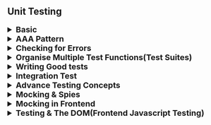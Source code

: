 ## Unit Testing

<details >
 <summary style="font-size: large; font-weight: bold">Basic</summary>

![img_2.png](img_2.png)
![img_3.png](img_3.png)
![img_4.png](img_4.png)
![img_5.png](img_5.png)
![img_6.png](img_6.png)
![img_7.png](img_7.png)
![img.png](img.png)

- JEST has problem using project with ES module(`import`/`export`)
- Hence Vitest is a better choice using the same as JEST

### Vitest

1. `npm i --save-dev vitest`
2. 
```json
{
    "scripts": {
        "test": "vitest --run --reporter verbose",
        "test:watch": "vitest",
        "start": "http-server -c-1"
    },
    "devDependencies": {
        "http-server": "^14.1.0",
        "install": "^0.13.0",
        "npm": "^8.6.0",
        "vitest": "^0.9.0"
    }
}
```

3.
```js
// math.js

export function add(numbers) {
  let sum = 0;

  for (const number of numbers) {
    sum += number;
  }
  return sum;
}
```

```js
// math.test.js

// import { test } from 'vitest'; // same as 'it'
import { it, expect } from 'vitest';

import { add } from './math';

it('should summarize all number values in an array', () => {
const result = add([1, 2, 3]);
expect(result).toBe(6);
});
```
</details>


<details >
 <summary style="font-size: large; font-weight: bold">AAA Pattern</summary>

![img_1.png](img_1.png)


```js
//math.test.js

import { it, expect } from 'vitest';

import { add } from './math';

it('should summarize all number values in an array', () => {
  // Arrange
  const numbers = [1, 2];

  // Act
  const result = add(numbers);

  // Assert
  const expectedResult = numbers.reduce(
    (prevValue, curValue) => prevValue + curValue,
    0
  );
  expect(result).toBe(expectedResult);
});
```
**Note:** 
1. Keep things simple, so for example

`const numbers = [1, 2, 3];` & `const numbers = [1, 2];`
has same implication on test so writing, so we should avoid 
writing test which are redundant.

2. Writing more test cases
```js
//math.test.js

it('should yield NaN if a least one invalid number is provided', () => {
  const inputs = ['invalid', 1];

  const result = add(inputs);

  expect(result).toBeNaN();
});

it('should yield a correct sum if an array of numeric string values is provided', () => {
  const numbers = ['1', '2'];

  const result = add(numbers);

  const expectedResult = numbers.reduce(
    (prevValue, curValue) => +prevValue + +curValue,
    0
  );
  expect(result).toBe(expectedResult)
})
```

Fixing function
```js
// math.js

export function add(numbers) {
  let sum = 0;

  for (const number of numbers) {
    sum += +number;
  }
  return sum;
}
```

3. Multiple expectations

```js

it('should yield NaN for non-transformable values', () => {
  const input = 'invalid';
  const input2 = {};

  const result = transformToNumber(input);
  const result2 = transformToNumber(input2);

  expect(result).toBeNaN();
  expect(result2).toBeNaN();
});
```

We could write multiple expectations in scenarios like above where
expectations are similar, but mostly writing separately is better.
</details>




<details >
 <summary style="font-size: large; font-weight: bold">Checking for Errors</summary>

```js
//math.test.js

it('should throw an error if no value is passed into the function', () => {
  const resultFn = () => {
    add();
  };
  expect(resultFn).toThrow();
});
```

Since during error we won't be getting any return value, so we
can use `try/catch` to check for errors.But above is better choice by wrapping
it into a arrow function.


```js
//math.test.js

it('should throw an error if provided with multiple arguments instead of an array', () => {
  const num1 = 1;
  const num2 = 2;

  const resultFn = () => {
    add(num1, num2);
  };

  expect(resultFn).toThrow(/is not iterable/);
});
```

**Note:** adding regular expression `/is not iterable/` help us to check for exact we are expecting 
rather than any other type of error.
</details>


<details >
 <summary style="font-size: large; font-weight: bold">Organise Multiple Test Functions(Test Suites)</summary>

When writing for below file, which has two functions

```js
export function validateStringNotEmpty(value) {
  if (value.trim().length === 0) {
    throw new Error('Invalid input - must not be empty.');
  }
}

export function validateNumber(number) {
  if (isNaN(number) || typeof number !== 'number') {
    throw new Error('Invalid number input.');
  }
}
```

We can organise output result by using `describe` like below

```js
import { it, expect, describe } from 'vitest';

import { validateNumber, validateStringNotEmpty } from './validation';

describe('validateStringNotEmpty()', () => {
  it('should throw an error, if an empty string is provided', () => {
    const input = '';
    const validationFn = () => validateStringNotEmpty(input);
    expect(validationFn).toThrow();
  });

  it('should throw an error with a message that contains a reason (must not be empty)', () => {
    const input = '';
    const validationFn = () => validateStringNotEmpty(input);
    expect(validationFn).toThrow(/must not be empty/);
  });

  it('should throw an error if a long string of blanks is provided', () => {
    const input = '';
    const validationFn = () => validateStringNotEmpty(input);
    expect(validationFn).toThrow();
  });

  it('should throw an error if any other value than a string is provided', () => {
    const inputNum = 1;
    const inputBool = 1;
    const inputObj = {};

    const validationFnNum = () => validateStringNotEmpty(inputNum);
    const validationFnBool = () => validateStringNotEmpty(inputBool);
    const validationFnObj = () => validateStringNotEmpty(inputObj);

    expect(validationFnNum).toThrow();
    expect(validationFnBool).toThrow();
    expect(validationFnObj).toThrow();
  });

  it('should not throw an error, if a non-empty string is provided', () => {
    const input = 'valid';
    const validationFn = () => validateStringNotEmpty(input);
    expect(validationFn).not.toThrow();
  });
});

describe('validateNumber()', () => {
  it('should throw an error if NaN is provided', () => {
    const input = NaN;
    const validationFn = () => validateNumber(input);
    expect(validationFn).toThrow();
  });

  it('should throw an error with a message that contains a reason (invalid number)', () => {
    const input = NaN;
    const validationFn = () => validateNumber(input);
    expect(validationFn).toThrow(/Invalid number/);
  });

  it('should throw an error if a non-numeric value is provided', () => {
    const input = '1';
    const validationFn = () => validateNumber(input);
    expect(validationFn).toThrow();
  });

  it('should not throw an error, if a number is provided', () => {
    const input = 1;
    const validationFn = () => validateNumber(input);
    expect(validationFn).not.toThrow();
  });
});
```

1. Use name of the function in `describe`
2. We nest more `describe` inside `describe` for better organising, 
but one level is enough
</details>




<details >
 <summary style="font-size: large; font-weight: bold">Writing Good tests</summary>

![img_8.png](img_8.png)
![img_9.png](img_9.png)
![img_10.png](img_10.png)
![img_11.png](img_11.png)


### Code Coverage

An important aspect of testing is to achieve good code coverage. This means, that you want to write tests for the majority of your code (both code files and line of code).

There are tools that help you measure your code coverage - actually Vitest comes with a built-in functionality: https://vitest.dev/guide/features.html#coverage

It is worth noting though, that the goal is not necessarily 100% coverage. There always can be some code that doesn't need any tests (e.g., because it merely calls other functions that are tested already).

In addition, achieving (close to) full code coverage also isn't any guarantee that you wrote good tests. You could cover 100% of your code with meaningless tests after all. Or you could missing important tests (that should test important behaviors). The code would still technically be covered by tests in such scenarios.

So don't see a high amount of code coverage as the ultimate goal!




<details >
 <summary style="font-size: medium; font-weight: bold">Example</summary>

```js
import { extractNumbers } from './src/parser.js';
import {
    validateStringNotEmpty,
    validateNumber,
} from './src/util/validation.js';
import { add } from './src/math.js';
import { transformToNumber } from './src/util/numbers.js';

const form = document.querySelector('form');
const output = document.getElementById('result');

function formSubmitHandler(event) {
    event.preventDefault();
    const formData = new FormData(form);
    const numberInputs = extractNumbers(formData);

    let result = '';

    try {
        const numbers = [];
        for (const numberInput of numberInputs) {
            validateStringNotEmpty(numberInput);
            const number = transformToNumber(numberInput);
            validateNumber(number);
            numbers.push(number);
        }
        result = add(numbers).toString();
    } catch (error) {
        result = error.message;
    }

    let resultText = '';

    if (result === 'invalid') {
        resultText = 'Invalid input. You must enter valid numbers.';
    } else if (result !== 'no-calc') {
        resultText = 'Result: ' + result;
    }

    output.textContent = resultText;
}

form.addEventListener('submit', formSubmitHandler);
```

We should refactor such a function into small functions, so that we 
can easily write tests for them.
</details>
</details>





<details >
 <summary style="font-size: large; font-weight: bold">Integration Test</summary>

When we have functions within function and try to test that function
then we are actually doing `Integration test`.

1. It is recommended to write integration tests as well because it may happen
things doesn't work as expected when we test together
2. We may argue that we can just write Integration test as it will test 
nest functions also, but unit test help us identify issue in much better way,
hence we always try to maintain balance, with writing more Unit test than
Integration test

```js
// numbers.js

import { validateStringNotEmpty, validateNumber } from './validation.js';

export function transformToNumber(value) {
  // return NaN;
  return +value;
}

export function cleanNumbers(numberValues) {
  const numbers = [];
  for (const numberInput of numberValues) {
    validateStringNotEmpty(numberInput);
    const number = transformToNumber(numberInput);
    validateNumber(number);
    numbers.push(number);
  }
  return numbers;
}
```

```js
// numbers.test.js

import { describe, it, expect } from 'vitest';

import { cleanNumbers, transformToNumber } from './numbers';

describe('transformToNumber()', () => {
    it('should transform a string number to a number of type number', () => {
        const input = '1';

        const result = transformToNumber(input);

        expect(result).toBeTypeOf('number');
    });

    it('should transform a string number to a number of type number', () => {
        const input = '1';

        const result = transformToNumber(input);

        expect(result).toBe(+input);
    });

    it('should yield NaN for non-transformable values', () => {
        const input = 'invalid';
        const input2 = {};

        const result = transformToNumber(input);
        const result2 = transformToNumber(input2);

        expect(result).toBeNaN();
        expect(result2).toBeNaN();
    });
});

describe('cleanNumbers()', () => {
    it('should return an array of number values if an array of string number values is provided', () => {
        const numberValues = ['1', '2'];

        const cleanedNumbers = cleanNumbers(numberValues);

        expect(cleanedNumbers[0]).toBeTypeOf('number');
    });

    it('should throw an error if an array with at least one empty string is provided', () => {
        const numberValues = ['', 1];

        const cleanFn = () => cleanNumbers(numberValues);

        expect(cleanFn).toThrow();
    })
});

```

Referred code: https://github.com/academind/js-testing-practical-guide-code/tree/05-integration-tests/code/03-finished

</details>





<details >
 <summary style="font-size: large; font-weight: bold">Advance Testing Concepts</summary>

<details >
 <summary style="font-size: medium; font-weight: bold">`toBe()` vs `toEqual()`</summary>


```js
it('should return an array of number values if an array of string number values is provided', () => {
    const numberValues = ['1', '2'];

    const cleanedNumbers = cleanNumbers(numberValues);

    // expect(cleanedNumbers[0]).toBeTypeOf('number');
    expect(cleanedNumbers).toBe([1, 2]); // Will return wrong result
  });
```

`toBe()` compare for exact equality which works for `primitive type`, but for above
reference type object it fails to compare.

So we can use `toEqual()` for that.
<br>
`expect(cleanedNumbers).toEqual([1, 2]);`
</details>



<details >
 <summary style="font-size: medium; font-weight: bold">Testing Asynchronous Code</summary>


<details >
 <summary style="font-size: small; font-weight: bold">Asynchronous Code with Callbacks</summary>

```js
import jwt from 'jsonwebtoken';

export function generateToken(userEmail, doneFn) {
  jwt.sign({ email: userEmail }, 'secret123', doneFn);
}

// generateToken('test@test.com', (err, token) => {
//   console.log(token);
// });
```

**JWT Generation**:
  - `jwt.sign()`: This function creates a JWT.
  - The payload `{ email: userEmail }` is the data that will be embedded in the token.
  - `'secret123'` is the secret key used to sign the token. It is crucial for the security of the token.
  - `doneFn` is the callback function which will receive the token or an error if one occurs during token generation.

1. **Wrong Solution-1**
```js
it('should generate a token value', () => {
  const testUserEmail = 'test@test.com';

  generateToken(testUserEmail, (err, token) => {
    expect(token).toBeDefined();
  });
});

```

2. **Wrong Solution-2**
```js
it('should generate a token value', (done) => {
  const testUserEmail = 'test@test.com';

  generateToken(testUserEmail, (err, token) => {
    expect(token).toBeDefined();
    done();
  });
});

```

Both above solution will not work as expected

3. **Right Solution**
```js
it('should generate a token value', (done) => {
  const testUserEmail = 'test@test.com';

  generateToken(testUserEmail, (err, token) => {
    // expect(token).toBeDefined();

    try {
      expect(token).toBeDefined();
      // expect(token).toBe(2);
      done();
    } catch (err) {
      done(err);
    }
  });
});
```

- Without `done`, the test framework will consider the test complete as soon as it reaches the end of 
the test function. Since generateToken is asynchronous, the test might complete before the token is
generated and the callback is invoked.
- `try-catch`
  - **Uncaught Exceptions:**
    If an assertion fails or an error is thrown, it will not be caught. 
    This can lead to the test framework not marking the test as failed properly.
  - **No Detailed Error Reporting:**
    Without catching and passing the error to done(err), the test framework might not provide a clear 
    indication of what went wrong, leading to less informative error messages.
</details>


<details >
 <summary style="font-size: small; font-weight: bold">Asynchronous Code with Promise</summary>

```js
import jwt from 'jsonwebtoken';

export function generateTokenPromise(userEmail) {
  const promise = new Promise((resolve, reject) => {
    jwt.sign({ email: userEmail }, 'secret123', (error, token) => {
      if (error) {
        reject(error);
      } else {
        resolve(token);
      }
    });
  });

  return promise;
}

// generateTokenPromise('test@test.com').then((token) => console.log(token));
```

**Solution-1**
```js
it('should generate a token value', () => {
  const testUserEmail = 'test@test.com';

  expect(generateTokenPromise(testUserEmail)).resolves.toBeDefined();
});
```
We can use built in promise methods like `resolves` and `rejects` in `expect()`
to check the result of the promise.

We should actually `return` the promise assertion in our tests:
```js
it('should generate a token value', () => {
  const testUserEmail = 'test@test.com';

  return expect(generateTokenPromise(testUserEmail)).resolves.toBeDefined();
});
```
This guarantees that Vitest / Jest wait for the promise to be resolved.

You don't need to return when using async / await 
(since a function annotated with async returns a promise implicitly).

**Solution-2**
```js
import { expect, it } from 'vitest';
import { generateTokenPromise } from './async-example';


it('should generate a token value', async () => {
  const testUserEmail = 'test@test.com';

  const token = await generateTokenPromise(testUserEmail);

  expect(token).toBeDefined();
});
```

Or we can use `async/await` in our tests as well.

</details>


</details>


<details >
 <summary style="font-size: medium; font-weight: bold">Hooks</summary>

```js
//hook.js
export class User {
  constructor(email) {
    this.email = email;
  }

  updateEmail(newEmail) {
    this.email = newEmail;
  }

  clearEmail() {
    this.email = '';
  }
}
```

```js
import { it, expect, beforeAll, beforeEach, afterEach, afterAll } from 'vitest';

import { User } from './hooks';

const testEmail = 'test@test.com';
let user;

beforeAll(() => {
  user = new User(testEmail);
  console.log('beforeAll()');
});
beforeEach(() => {
  user = new User(testEmail);
  console.log('beforeEach()');
});
afterEach(() => {
  // user = new User(testEmail);
  console.log('afterEach()');
});
afterAll(() => {
  console.log('afterAll()');
});

it('should update the email', () => {
  const newTestEmail = 'test2@test.com';

  user.updateEmail(newTestEmail);

  expect(user.email).toBe(newTestEmail);
});

it('should have an email property', () => {
  expect(user).toHaveProperty('email');
});

it('should store the provided email value', () => {
  expect(user.email).toBe(testEmail);
});

it('should clear the email', () => {
  user.clearEmail();

  expect(user.email).toBe('');
});

it('should still have an email property after clearing the email', () => {
  user.clearEmail();

  expect(user).toHaveProperty('email');
});
```

1. Here if we try to use `user` variable globally without `beforeAll` or `beforeEach` we 
will get wrong results. All of these hooks execute as there name suggests
2. We can use them in `describe`(Test Suites) block as well, which isolates them from each other.
`beforeAll()` & `afterAll()` found very useful in such a scenarios.
</details>


<details >
 <summary style="font-size: medium; font-weight: bold">Concurrent Tests</summary>

1. If we want some tests to run concurrently to save some time then we can use
`it.concurrent()` or `test.concurrent()`

```js
it.concurrent('should update the email', () => {
  const newTestEmail = 'test2@test.com';

  user.updateEmail(newTestEmail);

  expect(user.email).toBe(newTestEmail);
});

it.concurrent('should have an email property', () => {
  expect(user).toHaveProperty('email');
});
```

2. If we use it in `describe` block then all the tests inside that will
run in parallel

3. Even when not adding the .concurrent property / annotation, tests that are stored in 
different files are executed concurrently (i.e., in parallel). This is done by both 
Vitest and Jest - ensuring that your tests run in a short amount of time.

4. With `.concurrent` you can enforce this behavior also inside the individual files 
(i.e., tests that live in one and the same file are executed concurrently).

5. Concurrent execution can reduce the amount of time your tests need to execute. 
**A downside of concurrent execution is, that tests that perform clashing (global) 
state manipulations may interfere with each other.**
</details>

</details>






<details >
 <summary style="font-size: large; font-weight: bold">Mocking & Spies</summary>

There could be a multiple scenario where our `test code` is actually manipulating / triggering 
`Database` or `other external` resources. In such cases we can use `Spies` & `Mock`

![img_12.png](img_12.png)


<details >
 <summary style="font-size: medium; font-weight: bold">Spies</summary>

```js
//data.js

import writeData from './util/io.js';

export function generateReportData(logFn) {
  const data = 'Some dummy data for this demo app';
  if (logFn) {
    logFn(data);
  }

  return data;
}

export async function storeData(data) {
  if (!data) {
    throw new Error('No data received!');
  }
  await writeData(data, 'data.txt');
}
```


```js
//data.test.js
import { describe, it, expect, vi } from 'vitest';

import { generateReportData } from './data';

describe('generateReportData()', () => {
  it('should execute logFn if provided', () => {
    const logger = vi.fn();

    generateReportData(logger);

    expect(logger).toBeCalled();
  });
});
```

In Jest we can use `jest` in place of `vi`.
These are Spies which act as replacement for functions like `logFn` and 
track if and how function was called.

We will get error if we remove 
```js
if (logFn) {
    logFn(data);
  }
```

since our test spy will see this function call missing. 
</details>


<details >
 <summary style="font-size: medium; font-weight: bold">Mocks</summary>

```js
//io.js
import path from 'path';
import { promises as fs } from 'fs';

export default function writeData(data, filename) {
  const storagePath = path.join(process.cwd(), 'data', filename);
  return fs.writeFile(storagePath, data);
}
```

```js
import { it, expect, vi } from 'vitest';
import { promises as fs } from 'fs';

import writeData from './io';

vi.mock('fs');

it('should execute the writeFile method', () => {
  const testData = 'Test';
  const testFilename = 'test.txt';

  writeData(testData, testFilename)

  // return expect(writeData(testData, testFilename)).resolves.toBeUndefined();
  expect(fs.writeFile).toBeCalled();
});
```

Here `vi.mock('fs')` replace any `fs` calls with our mock.

**Note:** 
1. `vi.mock()` is hoisted to the top, but in Jest we need to define at the top
2. It won't affect other files. So if there are file where we didn't mocked thing like
above then those will run first after that we run mocked file. That's why it is good practice to 
mock the API where is needed


<details >
 <summary style="font-size: small; font-weight: bold">Custom Mocks</summary>

We can also pass functions to our mocks

```js
import { it, expect, vi } from 'vitest';
import { promises as fs } from 'fs';

import writeData from './io';

vi.mock('fs');
vi.mock('path', () => {
  return {
    default: {
      join: (...args) => {
        return args[args.length - 1]
      }
    }
  };
});

it('should execute the writeFile method', () => {
  const testData = 'Test';
  const testFilename = 'test.txt';

  writeData(testData, testFilename)

  // return expect(writeData(testData, testFilename)).resolves.toBeUndefined();
  // expect(fs.writeFile).toBeCalled();
  expect(fs.writeFile).toBeCalledWith(testFilename, testData);
});
```

Refer this video for better understanding: https://www.udemy.com/course/javascript-unit-testing-the-practical-guide/learn/lecture/31878020#notes

</details>


<details >
 <summary style="font-size: small; font-weight: bold">Managing Custom Mocks Globally(__mocks__ folder)</summary>

```js
// __mocks__/fs.js

import { vi } from 'vitest';

export const promises = {
  writeFile: vi.fn((path, data) => {
    return new Promise((resolve, reject) => {
      resolve();
    });
  })
}
```

```js
import { it, expect, vi } from 'vitest';
import { promises as fs } from 'fs';

import writeData from './io';

vi.mock('fs');
vi.mock('path', () => {
  return {
    default: {
      join: (...args) => {
        return args[args.length - 1]
      }
    }
  };
});

it('should execute the writeFile method', () => {
  const testData = 'Test';
  const testFilename = 'test.txt';

  writeData(testData, testFilename)

  // return expect(writeData(testData, testFilename)).resolves.toBeUndefined();
  // expect(fs.writeFile).toBeCalled();
  expect(fs.writeFile).toBeCalledWith(testFilename, testData);
});

it('should return a promise that resolves to no value if called correctly', () => {
  const testData = 'Test';
  const testFilename = 'test.txt';

  writeData(testData, testFilename)

  return expect(writeData(testData, testFilename)).resolves.toBeUndefined();
  // expect(fs.writeFile).toBeCalled();
  // expect(fs.writeFile).toBeCalledWith(testFilename, testData);
});
```

Refer this video for better understanding: https://www.udemy.com/course/javascript-unit-testing-the-practical-guide/learn/lecture/31878022#notes
</details>


<details >
 <summary style="font-size: small; font-weight: bold">Overriding Custom Mocks</summary>

```js
import { describe, it, expect, vi } from 'vitest';

import { generateReportData } from './data';

describe('generateReportData()', () => {
  it('should execute logFn if provided', () => {
    const logger = vi.fn();

    logger.mockImplementationOnce(() => {});

    generateReportData(logger);

    expect(logger).toBeCalled();
  });
});
```

`logger.mockImplementationOnce(() => {});` will override the first call to `logger`
</details>

</details>


</details>







<details >
 <summary style="font-size: large; font-weight: bold">Mocking in Frontend</summary>


<details >
 <summary style="font-size: medium; font-weight: bold">Global Function Mocking</summary>

```js
//http.js

import {HttpError} from './errors.js';

export async function sendDataRequest(data) {
  const response = await fetch('https://dummy-site.dev/posts', {
    method: 'POST',
    headers: {
      'Content-Type': 'application/json',
    },
    body: JSON.stringify(data),
  });

  const responseData = await response.json();

  if (!response.ok) {
    throw new HttpError(response.status, 'Sending the request failed.', responseData);
  }

  return responseData;
}
```

```js
// http.test.js

import { it, vi, expect } from 'vitest';

import { sendDataRequest } from './http';

const testResponseData = { testKey: 'testData' };

const testFetch = vi.fn((url, options) => {
  return new Promise((resolve, reject) => {
    const testResponse = {
      ok: true,
      json() {
        return new Promise((resolve, reject) => {
          resolve(testResponseData);
        });
      },
    };
    resolve(testResponse);
  });
});

vi.stubGlobal('fetch', testFetch);

it('should return any available response data', () => {
  const testData = { key: 'test' };

  return expect(sendDataRequest(testData)).resolves.toEqual(testResponseData);
});
```


1. Here we can't mock things like `fs` because it was coming through some library,
`fetch` is present globally hence we need to use `vi.stubGlobal('fetch', testFetch);`
in order to mock `fetch`
2. 
   - You can, of course, also use third-party libraries in frontend JavaScript projects though. 
   For example, the `axios` library is a very popular library for sending HTTP requests from 
   the frontend.
   - In case you're working with such a library, instead of a global value, you can mock that 
     library as you learned in the previous section (i.e., use `vi.mock('axios')`, 
     provide a `__mocks__/axios.js` file if necessary etc.).

https://www.udemy.com/course/javascript-unit-testing-the-practical-guide/learn/lecture/31878062#notes

</details>


<details >
 <summary style="font-size: medium; font-weight: bold">Handling Reject Properly</summary>

To check `body: JSON.stringify(data)` if this works in `http.js`

```js

const testFetch = vi.fn((url, options) => {
  return new Promise((resolve, reject) => {
    if (typeof options.body !== 'string') {
      return reject('Not a string.');
    }
    const testResponse = {
      ok: true,
      json() {
        return new Promise((resolve, reject) => {
          resolve(testResponseData);
        });
      },
    };
    resolve(testResponse);
  });
});


it('should convert the provided data to JSON before sending the request', async () => {
  const testData = { key: 'test' };

  let errorMessage;

  try {
    await sendDataRequest(testData);
  } catch (error) {
    errorMessage = error;
  }

  expect(errorMessage).not.toBe('Not a string.');
});
```
</details>


<details >
 <summary style="font-size: medium; font-weight: bold">Mocking Selected Place</summary>

Since here we are test scenario when `response.ok` is `false`, we need to mock that part.
Hence we are using `mockImplementationOnce`

```js
import { HttpError } from './errors';

it('should throw an HttpError in case of non-ok responses', () => {
  testFetch.mockImplementationOnce((url, options) => {
    return new Promise((resolve, reject) => {
      const testResponse = {
        ok: false,
        json() {
          return new Promise((resolve, reject) => {
            resolve(testResponseData);
          });
        },
      };
      resolve(testResponse);
    });
  });

  const testData = { key: 'test' };

  return expect(sendDataRequest(testData)).rejects.toBeInstanceOf(HttpError);
});
```
</details>


<details >
 <summary style="font-size: medium; font-weight: bold">Local Mock Value(Mindset)</summary>

```js
// post.js
import { sendDataRequest } from '../util/http.js';
import { validateNotEmpty } from '../util/validation.js';

export function savePost(postData) {
  postData.created = new Date();
  return sendDataRequest(postData);
}

export function extractPostData(form) {
  const title = form.get('title');
  const content = form.get('content');

  validateNotEmpty(title, 'A title must be provided.');
  validateNotEmpty(content, 'Content must not be empty!');

  return { title, content };
}
```

We may first think of mocking `form` with `vi.fn()`, but we don't need
to complicate things but to have mindset what we exactly need. Here
setting simple `local mock value` help us get this tested

```js
//posts.test.js
import { beforeEach, describe, expect, it } from 'vitest';

import { extractPostData } from './posts';

const testTitle = 'Test title';
const testContent = 'Test content';
let testFormData;

describe('extractPostData()', () => {
  beforeEach(() => {
    testFormData = {
      title: testTitle,
      content: testContent,
      get(identifier) {
        return this[identifier];
      },
    };
  });

  it('should extract title and content from the provided form data', () => {
    const data = extractPostData(testFormData);

    expect(data.title).toBe(testTitle);
    expect(data.content).toBe(testContent);
  });
});
```
</details>

</details>






<details >
 <summary style="font-size: large; font-weight: bold">Testing & The DOM(Frontend Javascript Testing)</summary>

1. Alike mocking things like for `fetch` we may mock things like `document` but
it will very complex thing to do. That's why Jest & Vitest both provide 
environment based testing.
2. By default is `Node.js`, we update this in `package.json` to `"test": "vitest --run --environment happy-dom"`

![img_13.png](img_13.png)

3. 
Here we are able to access `fs` & `path` because even though we switched to `happy-dom` 
which is justed emulated version of browser not real browser

```js
//dom.js
export function showError(message) {
  const errorContainerElement = document.getElementById('errors');
  const errorMessageElement = document.createElement('p');
  errorMessageElement.textContent = message;
  errorContainerElement.innerHTML = '';
  errorContainerElement.append(errorMessageElement);
}
```

```js
//dom.test.js
import fs from 'fs';
import path from 'path';

import { it, vi } from 'vitest';
import { Window } from 'happy-dom';

import { showError } from './dom';

// Get the content of index.html
const htmlDocPath = path.join(process.cwd(), 'index.html');
const htmlDocumentContent = fs.readFileSync(htmlDocPath).toString();

// Create fake browser through window
const window = new Window();
const document = window.document;

// Set the content of index.html in fake browser document
document.write(htmlDocumentContent);

// Replace `document` globally with our fake document
vi.stubGlobal('document', document);

it('first test', () => {
  showError('test');
})
```

4. Writing first test

```js
// dom.test.js
it('should add an error paragraph to the id="errors" element', () => {
  showError('Test');

  const errorsEl = document.getElementById('errors');
  const errorParagraph = errorsEl.firstElementChild;

  expect(errorParagraph).not.toBeNull();
});
```

5. Complete code which contain clean up work we need to do before each test
because we are trying to manipulate same DOM, hence second test written below 
will fail if we don't do clean up work before each test

```js
// dom.test.js

import fs from 'fs';
import path from 'path';

import { beforeEach, expect, it, vi } from 'vitest';
import { Window } from 'happy-dom';

import { showError } from './dom';

const htmlDocPath = path.join(process.cwd(), 'index.html');
const htmlDocumentContent = fs.readFileSync(htmlDocPath).toString();

const window = new Window();
const document = window.document;
vi.stubGlobal('document', document);

// Clean-Up work
beforeEach(() => {
  document.body.innerHTML = '';
  document.write(htmlDocumentContent);
});

it('should add an error paragraph to the id="errors" element', () => {
  showError('Test');

  const errorsEl = document.getElementById('errors');
  const errorParagraph = errorsEl.firstElementChild;

  expect(errorParagraph).not.toBeNull();
});

it('should not contain an error paragraph initially', () => {
  const errorsEl = document.getElementById('errors');
  const errorParagraph = errorsEl.firstElementChild;

  expect(errorParagraph).toBeNull();
});
```

6. More tests
```js
// dom.test.js

it('should output the provided message in the error paragraph', () => {
  const testErrorMessage = 'Test';

  showError(testErrorMessage);

  const errorsEl = document.getElementById('errors');
  const errorParagraph = errorsEl.firstElementChild;

  expect(errorParagraph.textContent).toBe(testErrorMessage);
});
```
</details>
